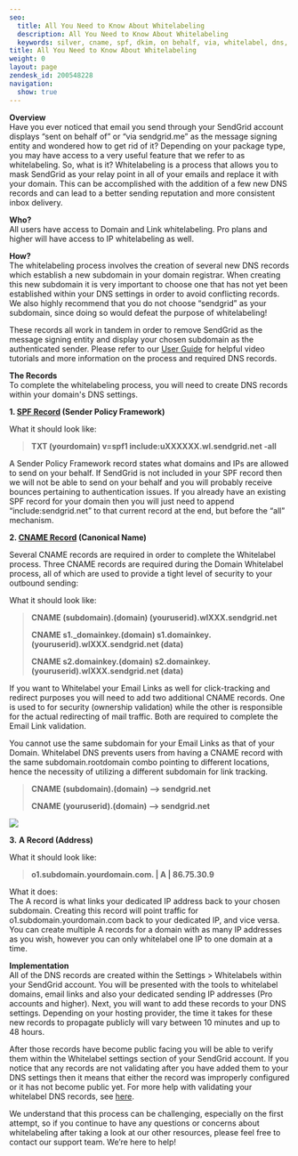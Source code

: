 ```yaml
---
seo:
  title: All You Need to Know About Whitelabeling
  description: All You Need to Know About Whitelabeling
  keywords: silver, cname, spf, dkim, on behalf, via, whitelabel, dns, IP, account, txt
title: All You Need to Know About Whitelabeling
weight: 0
layout: page
zendesk_id: 200548228
navigation:
  show: true
---
```


 **Overview**  
Have you ever noticed that email you send through your SendGrid account displays “sent on behalf of” or “via sendgrid.me” as the message signing entity and wondered how to get rid of it?  Depending on your package type, you may have access to a very useful feature that we refer to as whitelabeling. So, what is it? Whitelabeling is a process that allows you to mask SendGrid as your relay point in all of your emails and replace it with your domain. This can be accomplished with the addition of a few new DNS records and can lead to a better sending reputation and more consistent inbox delivery.

**Who?**  
All users have access to Domain and Link whitelabeling. Pro plans and higher will have access to IP whitelabeling as well.

**How?**  
The whitelabeling process involves the creation of several new DNS records which establish a new subdomain in your domain registrar. When creating this new subdomain it is very important to choose one that has not yet been established within your DNS settings in order to avoid conflicting records. We also highly recommend that you do not choose “sendgrid” as your subdomain, since doing so would defeat the purpose of whitelabeling!

These records all work in tandem in order to remove SendGrid as the message signing entity and display your chosen subdomain as the authenticated sender. Please refer to our [User Guide]({{root_url}}/User_Guide/Settings/Whitelabel/index.html) for helpful video tutorials and more information on the process and required DNS records.

**The Records**  
To complete the whitelabeling process, you will need to create DNS records within your domain's DNS settings.

**1.  [SPF Record](http://en.wikipedia.org/wiki/Sender_Policy_Framework) (Sender Policy Framework)**

What it should look like:

> **TXT (yourdomain) v=spf1 include:uXXXXXX.wl.sendgrid.net -all**

A Sender Policy Framework record states what domains and IPs are allowed to send on your behalf. If SendGrid is not included in your SPF record then we will not be able to send on your behalf and you will probably receive bounces pertaining to authentication issues. If you already have an existing SPF record for your domain then you will just need to append “include:sendgrid.net” to that current record at the end, but before the “all” mechanism.

**2. [CNAME Record](http://en.wikipedia.org/wiki/CNAME) (Canonical Name)**

Several CNAME records are required in order to complete the Whitelabel process. Three CNAME records are required during the Domain Whitelabel process, all of which are used to provide a tight level of security to your outbound sending:

What it should look like:

> **CNAME (subdomain).(domain) (youruserid).wlXXX.sendgrid.net**
>
> **CNAME s1.\_domainkey.(domain) s1.domainkey.(youruserid).wlXXX.sendgrid.net (data)**
>
> **CNAME s2.domainkey.(domain) s2.domainkey.(youruserid).wlXXX.sendgrid.net (data)**

If you want to Whitelabel your Email Links as well for click-tracking and redirect purposes you will need to add two additional CNAME records. One is used to for security (ownership validation) while the other is responsible for the actual redirecting of mail traffic. Both are required to complete the Email Link validation.

You cannot use the same subdomain for your Email Links as that of your Domain. Whitelabel DNS prevents users from having a CNAME record with the same subdomain.rootdomain combo pointing to different locations, hence the necessity of utilizing a different subdomain for link tracking.

> **CNAME (subdomain).(domain) --> sendgrid.net**
>
> **CNAME (youruserid).(domain) --> sendgrid.net**

![]({{root_url}}/images/WhitelabelCNAME.png)

**3.** **A Record (Address)**

What it should look like:

> **o1.subdomain.yourdomain.com. | A | 86.75.30.9**

What it does:  
The A record is what links your dedicated IP address back to your chosen subdomain. Creating this record will point traffic for o1.subdomain.yourdomain.com back to your dedicated IP, and vice versa. You can create multiple A records for a domain with as many IP addresses as you wish, however you can only whitelabel one IP to one domain at a time.

**Implementation**  
All of the DNS records are created within the Settings > Whitelabels within your SendGrid account. You will be presented with the tools to whitelabel domains, email links and also your dedicated sending IP addresses (Pro accounts and higher). Next, you will want to add these records to your DNS settings. Depending on your hosting provider, the time it takes for these new records to propagate publicly will vary between 10 minutes and up to 48 hours.

After those records have become public facing you will be able to verify them within the Whitelabel settings section of your SendGrid account. If you notice that any records are not validating after you have added them to your DNS settings then it means that either the record was improperly configured or it has not become public yet. For more help with validating your whitelabel DNS records, see [here]({{root_url}}/Classroom/Troubleshooting/Authentication/i_have_created_dns_records_but_the_whitelabel_wizard_is_not_validating_them.html).

We understand that this process can be challenging, especially on the first attempt, so if you continue to have any questions or concerns about whitelabeling after taking a look at our other resources, please feel free to contact our support team. We’re here to help!
